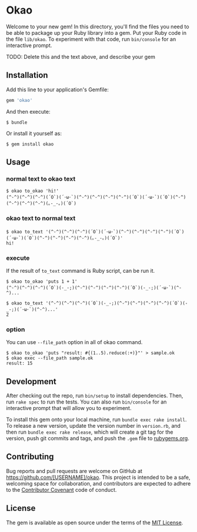 # Okao

Welcome to your new gem! In this directory, you'll find the files you need to be able to package up your Ruby library into a gem. Put your Ruby code in the file `lib/okao`. To experiment with that code, run `bin/console` for an interactive prompt.

TODO: Delete this and the text above, and describe your gem

## Installation

Add this line to your application's Gemfile:

```ruby
gem 'okao'
```

And then execute:

    $ bundle

Or install it yourself as:

    $ gem install okao

## Usage

### normal text to okao text

```
$ okao to_okao 'hi!'
(^-^)(^-^)(^-^)(´O`)(´･ω･`)(^-^)(^-^)(^-^)(^-^)(´O`)(´･ω･`)(´O`)(^-^)(^-^)(^-^)(^-^)(｡-_-｡)(´O`)
```

### okao text to normal text

```
$ okao to_text '(^-^)(^-^)(^-^)(´O`)(´･ω･`)(^-^)(^-^)(^-^)(^-^)(´O`)(´･ω･`)(´O`)(^-^)(^-^)(^-^)(^-^)(｡-_-｡)(´O`)'
hi!
```

### execute

If the result of `to_text` command is Ruby script, can be run it.

```
$ okao to_okao 'puts 1 + 1'
(^-^)(^-^)(^-^)(´O`)(-_-;)(^-^)(^-^)(^-^)(^-^)(´O`)(-_-;)(´･ω･`)(^-^)...

$ okao to_text '(^-^)(^-^)(^-^)(´O`)(-_-;)(^-^)(^-^)(^-^)(^-^)(´O`)(-_-;)(´･ω･`)(^-^)...'
2
```

### option

You can use `--file_path` option in all of okao command.

```
$ okao to_okao 'puts "result: #{(1..5).reduce(:+)}"' > sample.ok
$ okao exec --file_path sample.ok
result: 15
```

## Development

After checking out the repo, run `bin/setup` to install dependencies. Then, run `rake spec` to run the tests. You can also run `bin/console` for an interactive prompt that will allow you to experiment.

To install this gem onto your local machine, run `bundle exec rake install`. To release a new version, update the version number in `version.rb`, and then run `bundle exec rake release`, which will create a git tag for the version, push git commits and tags, and push the `.gem` file to [rubygems.org](https://rubygems.org).

## Contributing

Bug reports and pull requests are welcome on GitHub at https://github.com/[USERNAME]/okao. This project is intended to be a safe, welcoming space for collaboration, and contributors are expected to adhere to the [Contributor Covenant](http://contributor-covenant.org) code of conduct.


## License

The gem is available as open source under the terms of the [MIT License](http://opensource.org/licenses/MIT).

